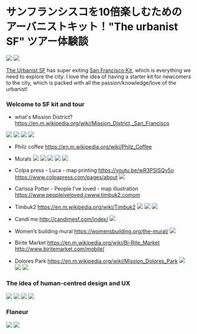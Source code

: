 
# サンフランシスコを10倍楽しむためのアーバニストキット！"The urbanist SF" ツアー体験談

![](theurbanistSF03.jpg)
![](theurbanistSF04.jpg)

[The Urbanist SF](http://www.theurbanistsf.com/) has super exiting
[San Francisco Kit](https://squareup.com/market/urbanist-sf/pedestrian-essentials-tote), which is everything we need to explore the city. I love the idea of having a starter kit for newcomers to the city, which is packed with all the passion/knowledge/love of the urbanist!


### Welcome to SF kit and tour

- what's Mission District?
https://en.m.wikipedia.org/wiki/Mission_District,_San_Francisco

![](theurbanistSF05.jpg)
![](theurbanistSF06.jpg)
![](theurbanistSF07.jpg)
![](theurbanistSF13.jpg)

- Philz coffee
https://en.m.wikipedia.org/wiki/Philz_Coffee

- Murals
![](theurbanistSF08.jpg)
![](theurbanistSF09.jpg)
![](theurbanistSF10.jpg)
![](theurbanistSF11.jpg)
![](theurbanistSF12.jpg)

- Colpa press - Luca - map printing
https://youtu.be/wR3PSISQy5o
https://www.colpapress.com/pages/about
![](theurbanistSF14.jpg)

- Carissa Potter - People I’ve loved - map illustration
https://www.peopleiveloved.cwww.timbuk2.comom

- Timbuk2
https://en.m.wikipedia.org/wiki/Timbuk2
![](theurbanistSF15.jpg)
![](theurbanistSF16.jpg)
![](theurbanistSF17.jpg)

- Candi me
http://candimesf.com/index/
![](theurbanistSF18.jpg)

- Women’s building mural
https://womensbuilding.org/the-mural/
![](theurbanistSF28.jpg)

- Birite Market
https://en.m.wikipedia.org/wiki/Bi-Rite_Market
http://www.biritemarket.com/mobile/

- Dolores Park
https://en.m.wikipedia.org/wiki/Mission_Dolores_Park
![](theurbanistSF30.jpg)
![](theurbanistSF31.jpg)
![](theurbanistSF32.jpg)





### The idea of human-centred design and UX

![](theurbanistSF19.jpg)
![](theurbanistSF21.jpg)
![](theurbanistSF22.jpg)
![](theurbanistSF23.jpg)

### Flaneur

![](theurbanistSF01.jpg)
![](theurbanistSF02.jpg)
